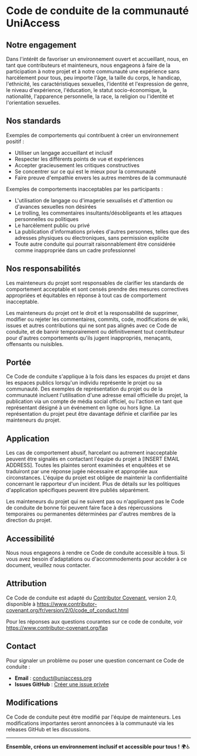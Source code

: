 # Code de conduite de la communauté UniAccess

## Notre engagement

Dans l'intérêt de favoriser un environnement ouvert et accueillant, nous, en tant que contributeurs et mainteneurs, nous engageons à faire de la participation à notre projet et à notre communauté une expérience sans harcèlement pour tous, peu importe l'âge, la taille du corps, le handicap, l'ethnicité, les caractéristiques sexuelles, l'identité et l'expression de genre, le niveau d'expérience, l'éducation, le statut socio-économique, la nationalité, l'apparence personnelle, la race, la religion ou l'identité et l'orientation sexuelles.

## Nos standards

Exemples de comportements qui contribuent à créer un environnement positif :

* Utiliser un langage accueillant et inclusif
* Respecter les différents points de vue et expériences
* Accepter gracieusement les critiques constructives
* Se concentrer sur ce qui est le mieux pour la communauté
* Faire preuve d'empathie envers les autres membres de la communauté

Exemples de comportements inacceptables par les participants :

* L'utilisation de langage ou d'imagerie sexualisés et d'attention ou d'avances sexuelles non désirées
* Le trolling, les commentaires insultants/désobligeants et les attaques personnelles ou politiques
* Le harcèlement public ou privé
* La publication d'informations privées d'autres personnes, telles que des adresses physiques ou électroniques, sans permission explicite
* Toute autre conduite qui pourrait raisonnablement être considérée comme inappropriée dans un cadre professionnel

## Nos responsabilités

Les mainteneurs du projet sont responsables de clarifier les standards de comportement acceptable et sont censés prendre des mesures correctives appropriées et équitables en réponse à tout cas de comportement inacceptable.

Les mainteneurs du projet ont le droit et la responsabilité de supprimer, modifier ou rejeter les commentaires, commits, code, modifications de wiki, issues et autres contributions qui ne sont pas alignés avec ce Code de conduite, et de bannir temporairement ou définitivement tout contributeur pour d'autres comportements qu'ils jugent inappropriés, menaçants, offensants ou nuisibles.

## Portée

Ce Code de conduite s'applique à la fois dans les espaces du projet et dans les espaces publics lorsqu'un individu représente le projet ou sa communauté. Des exemples de représentation du projet ou de la communauté incluent l'utilisation d'une adresse email officielle du projet, la publication via un compte de média social officiel, ou l'action en tant que représentant désigné à un événement en ligne ou hors ligne. La représentation du projet peut être davantage définie et clarifiée par les mainteneurs du projet.

## Application

Les cas de comportement abusif, harcelant ou autrement inacceptable peuvent être signalés en contactant l'équipe du projet à [INSERT EMAIL ADDRESS]. Toutes les plaintes seront examinées et enquêtées et se traduiront par une réponse jugée nécessaire et appropriée aux circonstances. L'équipe du projet est obligée de maintenir la confidentialité concernant le rapporteur d'un incident. Plus de détails sur les politiques d'application spécifiques peuvent être publiés séparément.

Les mainteneurs du projet qui ne suivent pas ou n'appliquent pas le Code de conduite de bonne foi peuvent faire face à des répercussions temporaires ou permanentes déterminées par d'autres membres de la direction du projet.

## Accessibilité

Nous nous engageons à rendre ce Code de conduite accessible à tous. Si vous avez besoin d'adaptations ou d'accommodements pour accéder à ce document, veuillez nous contacter.

## Attribution

Ce Code de conduite est adapté du [Contributor Covenant](https://www.contributor-covenant.org), version 2.0, disponible à https://www.contributor-covenant.org/fr/version/2/0/code_of_conduct.html

Pour les réponses aux questions courantes sur ce code de conduite, voir https://www.contributor-covenant.org/faq

## Contact

Pour signaler un problème ou poser une question concernant ce Code de conduite :

- **Email** : conduct@uniaccess.org
- **Issues GitHub** : [Créer une issue privée](https://github.com/your-username/uniaccess/issues/new?template=conduct.md)

## Modifications

Ce Code de conduite peut être modifié par l'équipe de mainteneurs. Les modifications importantes seront annoncées à la communauté via les releases GitHub et les discussions.

---

**Ensemble, créons un environnement inclusif et accessible pour tous !** 🌍♿

